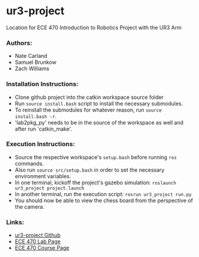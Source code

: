 # ur3-project
Location for ECE 470 Introduction to Robotics Project with the UR3 Arm

### Authors:
- Nate Carland
- Samuel Brunkow
- Zach Williams

### Installation Instructions:
- Clone github project into the catkin workspace source folder
- Run `source install.bash` script to install the necessary submodules.
- To reinstall the submodules for whatever reason, run `source install.bash -r`.
- 'lab2pkg_py' needs to be in the source of the workspace as well and after run 'catkin_make'.

### Execution Instructions:
- Source the respective workspace's `setup.bash` before running `ros` commands.
- Also run `source src/setup.bash` in order to set the necessary environment variables.
- In one terminal, kickoff the project's gazebo simulation: `roslaunch ur3_project project.launch`
- In another terminal, run the execution script: `rosrun ur3_project run.py`
- You should now be able to view the chess board from the perspective of the camera. 

### Links:
- [ur3-project Github](https://github.com/zjwilliams20/ur3-project)
- [ECE 470 Lab Page](http://coecsl.ece.illinois.edu/ece470/)
- [ECE 470 Course Page](https://publish.illinois.edu/ece470-intro-robotics/)
